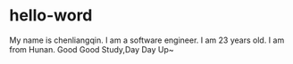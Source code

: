 # hello-word

My name is chenliangqin.
I am a software engineer.
I am 23 years old.
I am from Hunan.
Good Good Study,Day Day Up~
